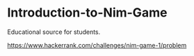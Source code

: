 # Introduction-to-Nim-Game
Educational source for students.

https://www.hackerrank.com/challenges/nim-game-1/problem
